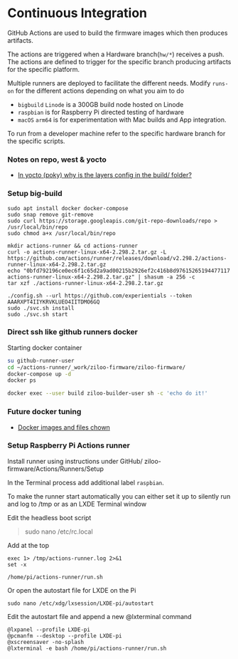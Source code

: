 # Continuous Integration

GitHub Actions are used to build the firmware images which then produces artifacts.

The actions are triggered when a Hardware branch(`hw/*`) receives a push.
The actions are defined to trigger for the specific branch producing artifacts for the specific platform.

Multiple runners are deployed to facilitate the different needs.
Modify `runs-on` for the different actions depending on what you aim to do

- `bigbuild` `Linode` is a 300GB build node hosted on Linode
- `raspbian` is for Raspberry Pi directed testing of hardware
- `macOS` `arm64` is for experimentation with Mac builds and App integration.

To run from a developer machine refer to the specific hardware branch for the specific scripts.

### Notes on repo, west & yocto

- [In yocto (poky) why is the layers config in the build/ folder?](https://stackoverflow.com/questions/45864903/in-yocto-poky-why-is-the-layers-config-in-the-build-folder)


### Setup big-build

    sudo apt install docker docker-compose
    sudo snap remove git-remove
    sudo curl https://storage.googleapis.com/git-repo-downloads/repo > /usr/local/bin/repo
    sudo chmod a+x /usr/local/bin/repo
    
    mkdir actions-runner && cd actions-runner
    curl -o actions-runner-linux-x64-2.298.2.tar.gz -L https://github.com/actions/runner/releases/download/v2.298.2/actions-runner-linux-x64-2.298.2.tar.gz
    echo "0bfd792196ce0ec6f1c65d2a9ad00215b2926ef2c416b8d97615265194477117  actions-runner-linux-x64-2.298.2.tar.gz" | shasum -a 256 -c
    tar xzf ./actions-runner-linux-x64-2.298.2.tar.gz

    ./config.sh --url https://github.com/experientials --token AAARXPT4IIYKRVKLUEO4IITDMO6GQ
    sudo ./svc.sh install
    sudo ./svc.sh start
    
    
### Direct ssh like github runners docker

Starting docker container

```sh
su github-runner-user
cd ~/actions-runner/_work/ziloo-firmware/ziloo-firmware/
docker-compose up -d
docker ps
```

```sh
docker exec --user build ziloo-builder-user sh -c 'echo do it!'
```


### Future docker tuning

- [Docker images and files chown](https://blog.mornati.net/docker-images-and-files-chown)


### Setup Raspberry Pi Actions runner

Install runner using instructions under GitHub/ ziloo-firmware/Actions/Runners/Setup

In the Terminal process add additional label `raspbian`.

To make the runner start automatically you can either set it up to silently run and log to /tmp or as an LXDE Terminal window

Edit the headless boot script

> sudo nano /etc/rc.local

Add at the top

```shell
exec 1> /tmp/actions-runner.log 2>&1
set -x

/home/pi/actions-runner/run.sh
```

Or open the autostart file for LXDE on the Pi

```
sudo nano /etc/xdg/lxsession/LXDE-pi/autostart
```

Edit the autostart file and append a new @lxterminal command

```
@lxpanel --profile LXDE-pi
@pcmanfm --desktop --profile LXDE-pi
@xscreensaver -no-splash
@lxterminal -e bash /home/pi/actions-runner/run.sh
```
